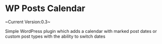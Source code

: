 # WP Posts Calendar

~Current Version:0.3~

Simple WordPress plugin which adds a calendar with marked post dates or custom post types with the ability to switch dates